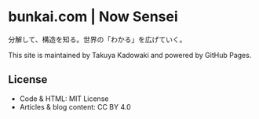 # bunkai.com | Now Sensei

分解して、構造を知る。世界の「わかる」を広げていく。

This site is maintained by Takuya Kadowaki and powered by GitHub Pages.

## License
- Code & HTML: MIT License
- Articles & blog content: CC BY 4.0
